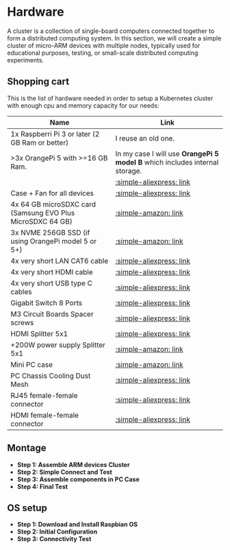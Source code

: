 # Hardware

A cluster is a collection of single-board computers connected together to form a distributed computing system. In this section, we will create a simple cluster of micro-ARM devices with multiple nodes, typically used for educational purposes, testing, or small-scale distributed computing experiments.

## Shopping cart

This is the list of hardware needed in order to setup a Kubernetes cluster with enough cpu and memory capacity for our needs:

| Name                                                       | Link                                                                                                            |
|------------------------------------------------------------|-----------------------------------------------------------------------------------------------------------------|
| 1x Raspberri Pi 3 or later (2 GB Ram or better)            | I reuse an old one.                                                                                             |
| >3x OrangePi 5 with >=16 GB Ram.                           | In my case I will use **OrangePi 5 model B** which includes internal storage.                                   |
|                                                            | [:simple-aliexpress: link](https://www.aliexpress.com/item/1005005057630718.html)                                    |
| Case + Fan for all devices                                 | [:simple-aliexpress: link](https://www.aliexpress.com/item/1005005057630718.html)                                    |
| 4x 64 GB microSDXC card (Samsung EVO Plus MicroSDXC 64 GB) | [:simple-amazon: link](https://www.amazon.com/SAMSUNG-microSDXC-Expanded-MB-MC64KA-AM/dp/B09THJ25JR/)                |
| 3x NVME 256GB SSD (if using OrangePi model 5 or 5+)        | [:simple-amazon: link](https://www.amazon.com/Kingston-250G-2280-Internal-SNV2S/dp/B0BBWH7DBT/)                      |
| 4x very short LAN CAT6 cable                               | [:simple-aliexpress: link](https://www.aliexpress.com/item/1005006102502476.html)                                    |
| 4x very short HDMI cable                                   | [:simple-aliexpress: link](https://www.aliexpress.com/item/1005003995751089.html)                                    |
| 4x very short USB type C cables                            | [:simple-aliexpress: link](https://www.aliexpress.com/item/1005005058400078.html)                                    |
| Gigabit Switch 8 Ports                                     | [:simple-aliexpress: link](https://www.aliexpress.com/item/1005005315707615.html)                                    |
| M3 Circuit Boards Spacer screws                            | [:simple-aliexpress: link](https://www.aliexpress.com/item/1005002907172267.html)                                    |
| HDMI Splitter 5x1                                          | [:simple-aliexpress: link](https://www.aliexpress.com/item/1005005905850399.html)                                    |
| +200W power supply Splitter 5x1                            | [:simple-amazon: link](https://www.amazon.com/Aluminum-Charger-Charging-Station-Compatible/dp/B0BFN6JKMV/ref=sr_1_5) |
| Mini PC case                                               | [:simple-amazon: link](https://www.amazon.es/dp/B0CGV9Q3VP)                                                          |
| PC Chassis Cooling Dust Mesh                               | [:simple-aliexpress: link](https://www.aliexpress.com/item/1005005677590985.html)                                    |
| RJ45 female-female connector                               | [:simple-aliexpress: link](https://www.aliexpress.com/item/1005002947244816.html)                                    |
| HDMI female-female connector                               | [:simple-aliexpress: link](https://www.aliexpress.com/item/1005002946714841.html)                                    |

## Montage

- **Step 1: Assemble ARM devices Cluster**
- **Step 2: Simple Connect and Test**
- **Step 3: Assemble components in PC Case**
- **Step 4: Final Test**

## OS setup

- **Step 1: Download and Install Raspbian OS**
- **Step 2: Initial Configuration**
- **Step 3: Connectivity Test**